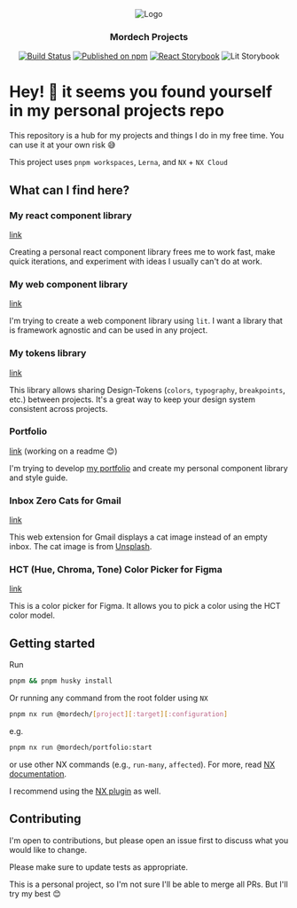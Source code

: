 <div align="center">
<picture >
  <source media="(prefers-color-scheme: dark)" srcset="https://user-images.githubusercontent.com/71976177/209589282-346c2808-4e49-4810-a9fa-fdf0caee2bd1.svg">
  <source media="(prefers-color-scheme: light)" srcset="https://user-images.githubusercontent.com/71976177/209589269-d4a389b4-6334-430b-aadc-83eff429ff25.svg">
  <img alt="Logo" src="https://user-images.githubusercontent.com/71976177/209589282-346c2808-4e49-4810-a9fa-fdf0caee2bd1.svg">
</picture>

### Mordech Projects

[![Build Status](https://github.com/Mordech/mordech-projects/actions/workflows/main.yml/badge.svg)](https://github.com/Mordech/mordech-projects/actions/workflows/main.yml)
[![Published on npm](https://img.shields.io/npm/v/@mordech/tokens.svg?logo=npm&label=Tokens&logoColor=FFF)](https://www.npmjs.com/package/@mordech/tokens)
[![React Storybook](https://img.shields.io/badge/React-Storybook-FF4785?logo=React&style=flat&logoColor=FFF)](https://mordech-react-components.netlify.app/)
![Lit Storybook](https://img.shields.io/badge/Lit-Storybook-FF4785?logo=Lit&style=flat&logoColor=FFF)

</div>

# Hey! 👋 it seems you found yourself in my personal projects repo

This repository is a hub for my projects and things I do in my free time. You can use it at your own risk 😅

This project uses `pnpm workspaces`, `Lerna`, and `NX` + `NX Cloud`

## What can I find here?

### My react component library

[link](/packages/react-components/)

Creating a personal react component library frees me to work fast, make quick iterations, and experiment with ideas I usually can't do at work.

### My web component library

[link](/packages/web-components/)

I'm trying to create a web component library using `lit`. I want a library that is framework agnostic and can be used in any project.

### My tokens library

[link](/packages/tokens/)

This library allows sharing Design-Tokens (`colors`, `typography`, `breakpoints`, etc.) between projects. It's a great way to keep your design system consistent across projects.

### Portfolio

[link](/apps/portfolio/) (working on a readme 😊)

I'm trying to develop [my portfolio](https://elad.mizrahi.cc) and create my personal component library and style guide.

### Inbox Zero Cats for Gmail

[link](/apps/inbox-zero-cats-for-gmail/)

This web extension for Gmail displays a cat image instead of an empty inbox. The cat image is from [Unsplash](https://unsplash.com/).

### HCT (Hue, Chroma, Tone) Color Picker for Figma

[link](/apps/hct-color-picker/)

This is a color picker for Figma. It allows you to pick a color using the HCT color model.

## Getting started

Run

```bash
pnpm && pnpm husky install
```

Or running any command from the root folder using `NX`

```bash
pnpm nx run @mordech/[project][:target][:configuration]
```

e.g.

```bash
pnpm nx run @mordech/portfolio:start
```

or use other NX commands (e.g., `run-many`, `affected`). For more, read [NX documentation](https://nx.dev/reference/commands#nx-cli-commands).

I recommend using the [NX plugin](https://nx.dev/core-features/integrate-with-editors) as well.

## Contributing

I'm open to contributions, but please open an issue first to discuss what you would like to change.

Please make sure to update tests as appropriate.

This is a personal project, so I'm not sure I'll be able to merge all PRs. But I'll try my best 😊
